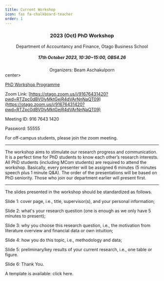 ```yaml
---
title: Current Workshop
icon: fas fa-chalkboard-teacher
order: 1
---
```

### <center>2023 (Oct) PhD Workshop</center>

<center>Department of Accountancy and Finance, Otago Business School</center>

##### <center>**17th October 2023, 10:30~15:00, OBS4.26**</center>

<center>Organizers: Beam Aschakulporn</center>center>

[PhD Workshop Programme](https://github.com/PhDWorkshop/PastProgrammes/blob/main/PhDWorkshop2023H2.pdf)

Zoom Link: [https://otago.zoom.us/j/91676431420?pwd=RTZpc0dBV0lyMktGejR4dVArNnNaQT09](https://otago.zoom.us/j/91676431420?pwd=RTZpc0dBV0lyMktGejR4dVArNnNaQT09)

Meeting ID: 916 7643 1420

Password: 55555

For off-campus students, please join the zoom meeting.

 ***

The workshop aims to stimulate our research progress and communication. It is a perfect time for PhD students to know each other’s research interests. All PhD students (including MCom students) are required to attend the workshop. Basically, every presenter will be assigned 6 minutes (5 minutes speech plus 1 minute Q&A). The order of the presentations will be based on PhD seniority. Those who join our department earlier will present first.

 ***

The slides presented in the workshop should be standardized as follows.

Slide 1: cover page, i.e., title, supervisor(s), and your personal information;

Slide 2: what's your research question (one is enough as we only have 5 minutes to present);

Slide 3: why you choose this research question, i.e., the motivation from literature overview and financial data or own intuition;

Slide 4: how you do this topic, i.e., methodology and data;

Slide 5: preliminary/key results of your current research, i.e., one table or figure.

Slide 6: Thank You.

A template is available: click here.
